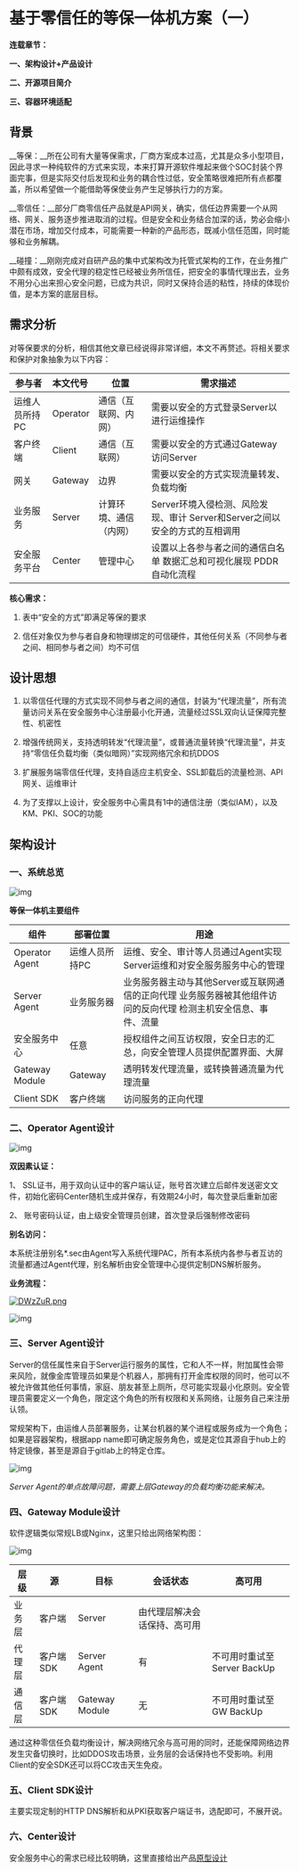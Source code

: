 # 基于零信任的等保一体机方案（一）

__连载章节：__

__一、架构设计+产品设计__

__二、开源项目简介__

__三、容器环境适配__

 

## 背景

__等保：__所在公司有大量等保需求，厂商方案成本过高，尤其是众多小型项目，因此寻求一种纯软件的方式来实现，本来打算开源软件堆起来做个SOC封装个界面完事，但是实际交付后发现和业务的耦合性过低，安全策略很难把所有点都覆盖，所以希望做一个能借助等保使业务产生足够执行力的方案。

__零信任：__部分厂商零信任产品就是API网关，确实，信任边界需要一个从网络、网关、服务逐步推进取消的过程。但是安全和业务结合加深的话，势必会缩小潜在市场，增加交付成本，可能需要一种新的产品形态，既减小信任范围，同时能够和业务解耦。

__碰撞：__刚刚完成对自研产品的集中式架构改为托管式架构的工作，在业务推广中颇有成效，安全代理的稳定性已经被业务所信任，把安全的事情代理出去，业务不用分心出来担心安全问题，已成为共识，同时又保持合适的粘性，持续的体现价值，是本方案的底层目标。

 

## 需求分析

对等保要求的分析，相信其他文章已经说得非常详细，本文不再赘述。将相关要求和保护对象抽象为以下内容：

| 参与者         | 本文代号 | 位置                   | 需求描述                                                     |
| -------------- | :------- | ---------------------- | ------------------------------------------------------------ |
| 运维人员所持PC | Operator | 通信（互联网、内网）   | 需要以安全的方式登录Server以进行运维操作                     |
| 客户终端       | Client   | 通信（互联网）         | 需要以安全的方式通过Gateway访问Server                        |
| 网关           | Gateway  | 边界                   | 需要以安全的方式实现流量转发、负载均衡                       |
| 业务服务       | Server   | 计算环境、通信（内网） | Server环境入侵检测、风险发现、审计  Server和Server之间以安全的方式的互相调用 |
| 安全服务平台   | Center   | 管理中心               | 设置以上各参与者之间的通信白名单  数据汇总和可视化展现  PDDR自动化流程 |

__核心需求：__

1.  表中“安全的方式”即满足等保的要求

2. 信任对象仅为参与者自身和物理绑定的可信硬件，其他任何关系（不同参与者之间、相同参与者之间）均不可信

 

## 设计思想

1. 以零信任代理的方式实现不同参与者之间的通信，封装为“代理流量”，所有流量访问关系在安全服务中心注册最小化开通，流量经过SSL双向认证保障完整性、机密性

2. 增强传统网关，支持透明转发“代理流量”，或普通流量转换“代理流量”，并支持“零信任负载均衡（类似暗网）”实现网络冗余和抗DDOS

3. 扩展服务端零信任代理，支持自适应主机安全、SSL卸载后的流量检测、API网关、运维审计

4. 为了支撑以上设计，安全服务中心需具有1中的通信注册（类似IAM），以及KM、PKI、SOC的功能

 

## 架构设计

### 一、系统总览

![img](https://p4.ssl.qhimg.com/t01b46bac88ef8c67b6.png)

__等保一体机主要组件__

| 组件           | 部署位置       | 用途                                                         |
| -------------- | -------------- | ------------------------------------------------------------ |
| Operator Agent | 运维人员所持PC | 运维、安全、审计等人员通过Agent实现Server运维和对安全服务服务中心的管理 |
| Server Agent   | 业务服务器     | 业务服务器主动与其他Server或互联网通信的正向代理  业务服务器被其他组件访问的反向代理  检测主机安全信息、事件、流量 |
| 安全服务中心   | 任意           | 授权组件之间互访权限，安全日志的汇总，向安全管理人员提供配置界面、大屏 |
| Gateway Module | Gateway        | 透明转发代理流量，或转换普通流量为代理流量                   |
| Client SDK     | 客户终端       | 访问服务的正向代理                                           |

### 二、Operator Agent设计

![img](https://p2.ssl.qhimg.com/t0161a78ab771fbfd2c.png)

__双因素认证：__

1、 SSL证书，用于双向认证中的客户端认证，账号首次建立后邮件发送密文文件，初始化密码Center随机生成并保存，有效期24小时，每次登录后重新加密

2、 账号密码认证，由上级安全管理员创建，首次登录后强制修改密码

__别名访问：__

本系统注册别名*.sec由Agent写入系统代理PAC，所有本系统内各参与者互访的流量都通过Agent代理，别名解析由安全管理中心提供定制DNS解析服务。

__业务流程：__

[![DWzZuR.png](https://s3.ax1x.com/2020/12/01/DWzZuR.png)](https://imgchr.com/i/DWzZuR)

![img](https://p0.ssl.qhimg.com/t01e81f57689bd55bd5.png)

### 三、Server Agent设计

Server的信任属性来自于Server运行服务的属性，它和人不一样，附加属性会带来风险，就像金库管理员如果是个机器人，那拥有打开金库权限的同时，他可以不被允许做其他任何事情，家庭、朋友甚至上厕所，尽可能实现最小化原则。安全管理员需要定义一个角色，限定这个角色的所有权限和关系网络，让服务自己来注册认领。

常规架构下，由运维人员部署服务，让某台机器的某个进程或服务成为一个角色；如果是容器架构，根据app name即可确定服务角色，或是定位其源自于hub上的特定镜像，甚至是源自于gitlab上的特定仓库。

![img](https://p2.ssl.qhimg.com/t01ce41cfa74328c935.png)

_Server Agent的单点故障问题，需要上层Gateway的负载均衡功能来解决。_

### 四、Gateway Module设计

软件逻辑类似常规LB或Nginx，这里只给出网络架构图：

![img](https://p3.ssl.qhimg.com/t0156aad293bb088ceb.png)

| 层级   | 源        | 目标           | 会话状态                     | 高可用                      |
| ------ | --------- | -------------- | ---------------------------- | --------------------------- |
| 业务层 | 客户端    | Server         | 由代理层解决会话保持、高可用 |                             |
| 代理层 | 客户端SDK | Server Agent   | 有                           | 不可用时重试至Server BackUp |
| 通信层 | 客户端SDK | Gateway Module | 无                           | 不可用时重试至GW BackUp     |

通过这种零信任负载均衡设计，解决网络冗余与高可用的同时，还能保障网络边界发生灾备切换时，比如DDOS攻击场景，业务层的会话保持也不受影响。利用Client的安全SDK还可以将CC攻击天生免疫。

### 五、Client SDK设计

主要实现定制的HTTP DNS解析和从PKI获取客户端证书，选配即可，不展开说。

### 六、Center设计

安全服务中心的需求已经比较明确，这里直接给出产品[原型设计](https://axhub.im/ax9/0821604795bb301f)
